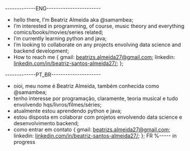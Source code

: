 -------------ENG-----------------------
- hello there, I’m Beatriz Almeida aka @samambea;
- I’m interested in programming, of course, music theory and everything comics/books/movies/series related;
- I’m currently learning python and java;
- I’m looking to collaborate on any projects envolving data science and backend development;
- How to reach me {
      gmail: beatrizs.almeida27@gmail.com;
      linkedin: [linkedin.com/in/beatriz-santos-almeida27/](https://www.linkedin.com/in/beatriz-santos-almeida27/);
};

-------------PT_BR---------------------
- oioi, meu nome é Beatriz Almeida, também conhecida como @samambea;
- tenho interesse por programação, claramente, teoria musical e tudo envolvendo hqs/livros/filmes/séries;
- atualmente estou aprendendo python e java;
- estou disposta em colaborar com projetos envolvendo data science e desenvolvimento backend;
- como entrar em contato {
      gmail: beatrizs.almeida27@gmail.com;
      linkedin: [linkedin.com/in/beatriz-santos-almeida27/](https://www.linkedin.com/in/beatriz-santos-almeida27/);
};
FR %----- in progress
